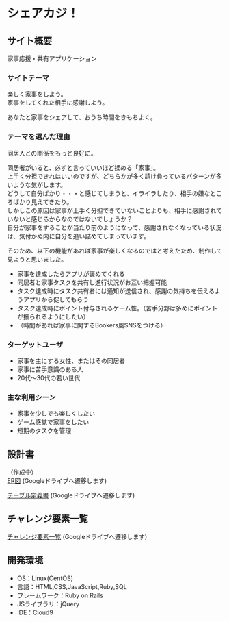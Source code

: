 # シェアカジ！

## サイト概要
家事応援・共有アプリケーション

### サイトテーマ
楽しく家事をしよう。  
家事をしてくれた相手に感謝しよう。

あなたと家事をシェアして、おうち時間をきもちよく。

### テーマを選んだ理由

同居人との関係をもっと良好に。

同居者がいると、必ずと言っていいほど揉める「家事」。  
上手く分担できれはいいのですが、どちらかが多く請け負っているパターンが多いような気がします。  
どうして自分ばかり・・・と感じてしまうと、イライラしたり、相手の嫌なところばかり見えてきたり。  
しかしこの原因は家事が上手く分担できていないことよりも、相手に感謝されていないと感じるからなのではないでしょうか？  
自分が家事をすることが当たり前のようになって、感謝されなくなっている状況は、気付かぬ内に自分を追い詰めてしまっています。  

そのため、以下の機能があれば家事が楽しくなるのではと考えたため、制作して見ようと思いました。
- 家事を達成したらアプリが褒めてくれる
- 同居者と家事タスクを共有し進行状況がお互い把握可能
- タスク達成時にタスク共有者には通知が送信され、感謝の気持ちを伝えるようアプリから促してもらう
- タスク達成時にポイント付与されるゲーム性。（苦手分野は多めにポイントが振られるようにしたい）
- （時間があれば家事に関するBookers風SNSをつける）


### ターゲットユーザ
- 家事を主にする女性、またはその同居者
- 家事に苦手意識のある人
- 20代〜30代の若い世代

### 主な利用シーン
- 家事を少しでも楽しくしたい
- ゲーム感覚で家事をしたい
- 短期のタスクを管理

## 設計書
（作成中）   
[ER図](https://drive.google.com/file/d/1tN18adAALnE8kxoik5wuBzYuUKUA3xt0/view?usp=sharing) (Googleドライブへ遷移します)  

[テーブル定義書](https://docs.google.com/spreadsheets/d/1Tsf3seCXfeGgbLMia5bq7qAarhLrrHYAw_HwPMXFcog/edit?usp=sharing) (Googleドライブへ遷移します)


## チャレンジ要素一覧
[チャレンジ要素一覧](https://docs.google.com/spreadsheets/d/1RDJXXQcIF9wwW1L5H5eO5f9nbvb4ua-7ZU-DytNYDH4/edit?usp=sharing) (Googleドライブへ遷移します)

## 開発環境
- OS：Linux(CentOS)
- 言語：HTML,CSS,JavaScript,Ruby,SQL
- フレームワーク：Ruby on Rails
- JSライブラリ：jQuery
- IDE：Cloud9
